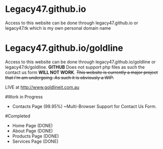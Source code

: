 Legacy47.github.io
====
Access to this website can be done through legacy47.github.io or legacy47.tk which is my own personal domain name

Legacy47.github.io/goldline
====
Access to this website can be done through legacy47.github.io/goldline or legacy47.tk/goldline.
**GITHUB** Does not support php files as such the contact us form **WILL NOT WORK**.
~~This website is currently a major project that i'm am undergoing. 
As such it is obviously a WIP.~~

LIVE at http://www.goldlineit.com.au 

#Work in Progress
* Contacts Page (99.95%) ~Multi-Browser Support for Contact Us Form.

#Completed
* Home Page (DONE) 
* About Page (DONE) 
* Products Page (DONE)
* Services Page (DONE)
